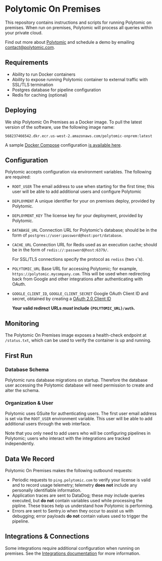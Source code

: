 # Polytomic On Premises

This repository contains instructions and scripts for running Polytomic on premises. When run on premises, Polytomic will process all queries within your private cloud.

Find out more about [Polytomic](https://www.polytomic.com) and schedule a demo by emailing [contact@polytomic.com](email:contact@polytomic.com).

## Requirements

- Ability to run Docker containers
- Ability to expose running Polytomic container to external traffic with SSL/TLS termination
- Postgres database for pipeline configuration
- Redis for caching (optional)

## Deploying

We ship Polytomic On Premises as a Docker image. To pull the latest version of the software, use the following image name:

`568237466542.dkr.ecr.us-west-2.amazonaws.com/polytomic-onprem:latest`

A sample [Docker Compose](https://docs.docker.com/compose/) configuration [is available here](./examples/docker-compose.yml).

## Configuration

Polytomic accepts configuration via environment variables. The following are required:

- `ROOT_USER`
  The email address to use when starting for the first time; this user will be able to add additional users and configure Polytomic

- `DEPLOYMENT`
  A unique identifier for your on premises deploy, provided by Polytomic.

- `DEPLOYMENT_KEY`
  The license key for your deployment, provided by Polytomic.

- `DATABASE_URL`
  Connection URL for Polytomic's database; should be in the form of `postgres://user:password@host:port/database`.

- `CACHE_URL`
  Connection URL for Redis used as an execution cache; should be in the form of `redis://:password@host:6379/`.

  For SSL/TLS connections specify the protocol as `rediss` (two `s`'s).

- `POLYTOMIC_URL`
  Base URL for accessing Polytomic; for example, `https://polytomic.mycompany.com`. This will be used when redirecting back from Google and other integrations after authenticating with OAuth.

- `GOOGLE_CLIENT_ID`, `GOOGLE_CLIENT_SECRET`
  Google OAuth Client ID and secret, obtained by creating a [OAuth 2.0 Client ID](https://console.developers.google.com/apis/credentials)

  **Your valid redirect URLs _must_ include `{POLYTOMIC_URL}/auth`.**

## Monitoring

The Polytomic On Premises image exposes a health-check endpoint at `/status.txt`, which can be used to verify the container is up and running.

## First Run

### Database Schema

Polytomic runs database migrations on startup. Therefore the database user accessing the Polytomic database will need permission to create and alter the schema.

### Organization & User

Polytomic uses GSuite for authenticating users. The first user email address is set via the `ROOT_USER` environment variable. This user will be able to add additional users through the web interface.

Note that you only need to add users who will be configuring pipelines in Polytomic; users who interact with the integrations are tracked independently.

## Data We Record

Polytomic On Premises makes the following outbound requests:

- Periodic requests to `ping.polytomic.com` to verify your license is valid and to record usage telemetry; telemetry **does not** include any personally identifiable information.
- Application traces are sent to DataDog; these _may_ include queries executed, but **do not** contain variables used while processing the pipline. These traces help us understand how Polytomic is performing.
- Errors are sent to Sentry.io when they occur to assist us with debugging; error payloads **do not** contain values used to trigger the pipeline.

## Integrations & Connections

Some integrations require additional configuration when running on premises. See the [Integrations documentation](./integrations) for more information.